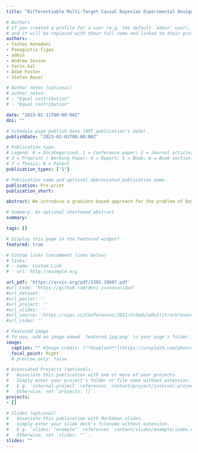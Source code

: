 ```yaml
---
title: "Differentiable Multi-Target Causal Bayesian Experimental Design"

# Authors
# If you created a profile for a user (e.g. the default `admin` user), write the username (folder name) here
# and it will be replaced with their full name and linked to their profile.
authors:
- Yashas Annadani
- Panagiotis Tigas
- admin
- Andrew Jesson
- Yarin Gal
- Adam Foster
- Stefan Bauer

# Author notes (optional)
# author_notes:
# - "Equal contribution"
# - "Equal contribution"

date: "2023-02-11T00:00:00Z"
doi: ""

# Schedule page publish date (NOT publication's date).
publishDate: "2023-02-01T00:00:00Z"

# Publication type.
# Legend: 0 = Uncategorized; 1 = Conference paper; 2 = Journal article;
# 3 = Preprint / Working Paper; 4 = Report; 5 = Book; 6 = Book section;
# 7 = Thesis; 8 = Patent
publication_types: ["1"]

# Publication name and optional abbreviated publication name.
publication: Pre-print
publication_short:

abstract: We introduce a gradient-based approach for the problem of Bayesian optimal experimental design to learn causal models in a batch setting -- a critical component for causal discovery from finite data where interventions can be costly or risky. Existing methods rely on greedy approximations to construct a batch of experiments while using black-box methods to optimize over a single target-state pair to intervene with. In this work, we completely dispose of the black-box optimization techniques and greedy heuristics and instead propose a conceptually simple end-to-end gradient-based optimization procedure to acquire a set of optimal intervention target-state pairs. Such a procedure enables parameterization of the design space to efficiently optimize over a batch of multi-target-state interventions, a setting which has hitherto not been explored due to its complexity. We demonstrate that our proposed method outperforms baselines and existing acquisition strategies in both single-target and multi-target settings across a number of synthetic datasets.

# Summary. An optional shortened abstract.
summary:

tags: []

# Display this page in the Featured widget?
featured: true

# Custom links (uncomment lines below)
# links:
# - name: Custom Link
#   url: http://example.org

url_pdf: 'https://arxiv.org/pdf/2302.10607.pdf'
#url_code: 'https://github.com/desi-ivanova/idad'
#url_dataset: ''
#url_poster: ''
#url_project: ''
#url_slides: ''
#url_source: 'https://nips.cc/Conferences/2021/ScheduleMultitrack?event=26928'
#url_video: ''

# Featured image
# To use, add an image named `featured.jpg/png` to your page's folder.
image:
  caption: "" #Image credit: [**Unsplash**](https://unsplash.com/photos/pLCdAaMFLTE)
  focal_point: Right
  # preview_only: false

# Associated Projects (optional).
#   Associate this publication with one or more of your projects.
#   Simply enter your project's folder or file name without extension.
#   E.g. `internal-project` references `content/project/internal-project/index.md`.
#   Otherwise, set `projects: []`.
projects:
- []

# Slides (optional).
#   Associate this publication with Markdown slides.
#   Simply enter your slide deck's filename without extension.
#   E.g. `slides: "example"` references `content/slides/example/index.md`.
#   Otherwise, set `slides: ""`.
slides: ""
---
```

